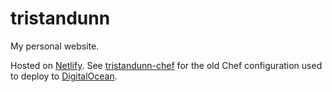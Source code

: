 # tristandunn

My personal website.

Hosted on [Netlify](https://www.netlify.com). See [tristandunn-chef](https://github.com/tristandunn/tristandunn-chef) for the old Chef configuration used to deploy to [DigitalOcean](https://www.digitalocean.com/?refcode=a7c8d9fbaf7f).
